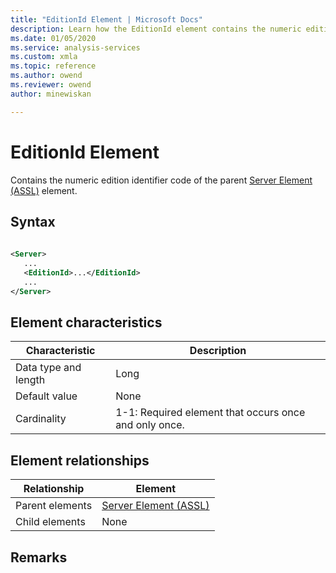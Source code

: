 ```yaml
---
title: "EditionId Element | Microsoft Docs"
description: Learn how the EditionId element contains the numeric edition identifier code of the parent Server Element (ASSL) element.
ms.date: 01/05/2020
ms.service: analysis-services
ms.custom: xmla
ms.topic: reference
ms.author: owend
ms.reviewer: owend
author: minewiskan

---
```

# EditionId Element

  Contains the numeric edition identifier code of the parent [Server Element (ASSL)](../../assl/objects/server-element-assl.md) element.  
  
## Syntax  
  
```xml  
  
<Server>  
   ...  
   <EditionId>...</EditionId>  
   ...  
</Server>  
```  
  
## Element characteristics  
  
|Characteristic|Description|  
|--------------------|-----------------|  
|Data type and length|Long|  
|Default value|None|  
|Cardinality|1-1: Required element that occurs once and only once.|  
  
## Element relationships  
  
|Relationship|Element|  
|------------------|-------------|  
|Parent elements|[Server Element (ASSL)](../../assl/objects/server-element-assl.md)|  
|Child elements|None|  
  
## Remarks  
  